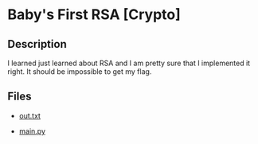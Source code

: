 # Baby's First RSA [Crypto]

## Description

I learned just learned about RSA and I am pretty sure that I implemented it right. It should be impossible to get my flag.

## Files

* [out.txt](files/out.txt)

* [main.py](files/main.py)

